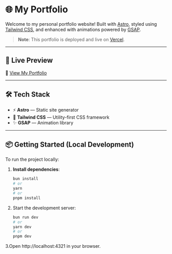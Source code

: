 # 🌐 My Portfolio

Welcome to my personal portfolio website! Built with [Astro](https://astro.build/), styled using [Tailwind CSS](https://tailwindcss.com/), and enhanced with animations powered by [GSAP](https://gsap.com/).

> **Note**: This portfolio is deployed and live on [Vercel](https://vercel.com).

---

## 🚀 Live Preview

🔗 [View My Portfolio](https://your-vercel-link.vercel.app)

---

## 🛠️ Tech Stack

- ⚡ **Astro** — Static site generator
- 🎨 **Tailwind CSS** — Utility-first CSS framework
- ✨ **GSAP** — Animation library

---

## 📦 Getting Started (Local Development)

To run the project locally:
1. **Install dependencies**:
   ```bash
   bun install
   # or
   yarn
   # or
   pnpm install
2. Start the development server:
   ```bash
   bun run dev
   # or
   yarn dev
   # or
   pnpm dev
3.Open http://localhost:4321 in your browser.



